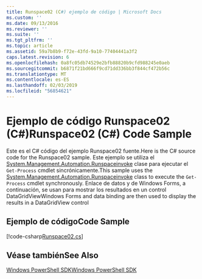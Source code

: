 ```yaml
---
title: Runspace02 (C#) ejemplo de código | Microsoft Docs
ms.custom: ''
ms.date: 09/13/2016
ms.reviewer: ''
ms.suite: ''
ms.tgt_pltfrm: ''
ms.topic: article
ms.assetid: 59a7b8b9-f72e-43fd-9a10-77404441a3f2
caps.latest.revision: 6
ms.openlocfilehash: 0a8fc05db74529e2bfb88820b9cfd988245e0aeb
ms.sourcegitcommit: b6871f21bd666f9cd71dd336bb3f844cf472b56c
ms.translationtype: MT
ms.contentlocale: es-ES
ms.lasthandoff: 02/03/2019
ms.locfileid: "56854621"
---
```

# <a name="runspace02-c-code-sample"></a><span data-ttu-id="e0208-102">Ejemplo de código Runspace02 (C#)</span><span class="sxs-lookup"><span data-stu-id="e0208-102">Runspace02 (C#) Code Sample</span></span>

<span data-ttu-id="e0208-103">Este es el C# código del ejemplo Runspace02 fuente.</span><span class="sxs-lookup"><span data-stu-id="e0208-103">Here is the C# source code for the Runspace02 sample.</span></span> <span data-ttu-id="e0208-104">Este ejemplo se utiliza el [System.Management.Automation.Runspaceinvoke](/dotnet/api/System.Management.Automation.RunspaceInvoke) clase para ejecutar el `Get-Process` cmdlet sincrónicamente.</span><span class="sxs-lookup"><span data-stu-id="e0208-104">This sample uses the [System.Management.Automation.Runspaceinvoke](/dotnet/api/System.Management.Automation.RunspaceInvoke) class to execute the `Get-Process` cmdlet synchronously.</span></span> <span data-ttu-id="e0208-105">Enlace de datos y de Windows Forms, a continuación, se usan para mostrar los resultados en un control DataGridView</span><span class="sxs-lookup"><span data-stu-id="e0208-105">Windows Forms and data binding are then used to display the results in a DataGridView control</span></span>

## <a name="code-sample"></a><span data-ttu-id="e0208-106">Ejemplo de código</span><span class="sxs-lookup"><span data-stu-id="e0208-106">Code Sample</span></span>

[!code-csharp[Runspace02.cs](../../powershell-sdk-samples/SDK-2.0/csharp/Runspace02/Runspace02.cs#L11-L82 "Runspace02.cs")]

## <a name="see-also"></a><span data-ttu-id="e0208-107">Véase también</span><span class="sxs-lookup"><span data-stu-id="e0208-107">See Also</span></span>

[<span data-ttu-id="e0208-108">Windows PowerShell SDK</span><span class="sxs-lookup"><span data-stu-id="e0208-108">Windows PowerShell SDK</span></span>](../windows-powershell-reference.md)